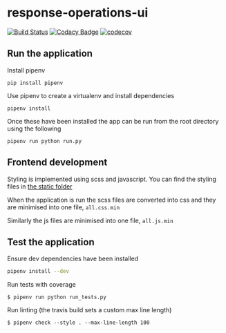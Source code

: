 # response-operations-ui
[![Build Status](https://travis-ci.org/ONSdigital/response-operations-ui.svg?branch=master)](https://travis-ci.org/ONSdigital/response-operations-ui)
[![Codacy Badge](https://api.codacy.com/project/badge/Grade/5c72e3cdb35b487ea0f462f8b3ee4606)](https://www.codacy.com/app/andrewmil/response-operations-ui?utm_source=github.com&amp;utm_medium=referral&amp;utm_content=ONSdigital/response-operations-ui&amp;utm_campaign=Badge_Grade)
[![codecov](https://codecov.io/gh/ONSdigital/response-operations-ui/branch/master/graph/badge.svg)](https://codecov.io/gh/ONSdigital/response-operations-ui)

Run the application
-------------------
Install pipenv
```
pip install pipenv
```

Use pipenv to create a virtualenv and install dependencies
```
pipenv install
```

Once these have been installed the app can be run from the root directory using the following
```
pipenv run python run.py
```

Frontend development
-------------------
Styling is implemented using scss and javascript. You can find the styling files in [the static folder](response_operations_ui/static)

When the application is run the scss files are converted into css and they are minimised into one file, `all.css.min`

Similarly the js files are minimised into one file, `all.js.min`

Test the application
--------------------
Ensure dev dependencies have been installed
```bash
pipenv install --dev
```

Run tests with coverage
```
$ pipenv run python run_tests.py
```

Run linting (the travis build sets a custom max line length)
```
$ pipenv check --style . --max-line-length 100
```